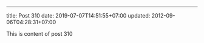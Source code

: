 ---
title: Post 310
date: 2019-07-07T14:51:55+07:00
updated: 2012-09-06T04:28:31+07:00

This is content of post 310